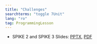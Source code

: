 ```yaml
---
title: "Challenges"
searchterms: "toggle 7Unit"
lang: "ro"
tag: ProgrammingLesson
---
```

 <ul>
 <li class="ng-binding">SPIKE 2 and SPIKE 3 Slides:
 <a href="ProgrammingLessons/Challenges(rom).pptx">PPTX</a>,
 <a href="ProgrammingLessons/Challenges(rom).pdf">PDF</a>
 </li>
 </ul>
